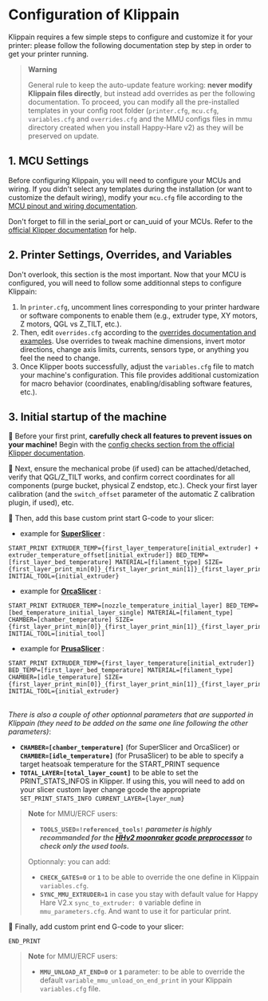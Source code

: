# Configuration of Klippain

Klippain requires a few simple steps to configure and customize it for your printer: please follow the following documentation step by step in order to get your printer running.

  > **Warning**
  >
  > General rule to keep the auto-update feature working: **never modify Klippain files directly**, but instead add overrides as per the following documentation. To proceed, you can modify all the pre-installed templates in your config root folder (`printer.cfg`, `mcu.cfg`, `variables.cfg` and `overrides.cfg` and the MMU configs files in mmu directory created when you install Happy-Hare v2) as they will be preserved on update.


## 1. MCU Settings

Before configuring Klippain, you will need to configure your MCUs and wiring. If you didn't select any templates during the installation (or want to customize the default wiring), modify your `mcu.cfg` file according to the [MCU pinout and wiring documentation](./pinout.md).

Don't forget to fill in the serial_port or can_uuid of your MCUs. Refer to the [official Klipper documentation](https://www.klipper3d.org/FAQ.html#wheres-my-serial-port) for help.


## 2. Printer Settings, Overrides, and Variables

Don't overlook, this section is the most important. Now that your MCU is configured, you will need to follow some additionnal steps to configure Klippain:
  1. In `printer.cfg`, uncomment lines corresponding to your printer hardware or software components to enable them (e.g., extruder type, XY motors, Z motors, QGL vs Z_TILT, etc.).
  1. Then, edit `overrides.cfg` according to the [overrides documentation and examples](./overrides.md). Use overrides to tweak machine dimensions, invert motor directions, change axis limits, currents, sensors type, or anything you feel the need to change.
  1. Once Klipper boots successfully, adjust the `variables.cfg` file to match your machine's configuration. This file provides additional customization for macro behavior (coordinates, enabling/disabling software features, etc.).


## 3. Initial startup of the machine

  🔸 Before your first print, **carefully check all features to prevent issues on your machine!** Begin with the [config checks section from the official Klipper documentation](https://www.klipper3d.org/Config_checks.html).

  🔸 Next, ensure the mechanical probe (if used) can be attached/detached, verify that QGL/Z_TILT works, and confirm correct coordinates for all components (purge bucket, physical Z endstop, etc.). Check your first layer calibration (and the `switch_offset` parameter of the automatic Z calibration plugin, if used), etc.

  🔸 Then, add this base custom print start G-code to your slicer:  
- example for [**SuperSlicer**](https://github.com/supermerill/SuperSlicer) :
```
START_PRINT EXTRUDER_TEMP={first_layer_temperature[initial_extruder] + extruder_temperature_offset[initial_extruder]} BED_TEMP=[first_layer_bed_temperature] MATERIAL=[filament_type] SIZE={first_layer_print_min[0]}_{first_layer_print_min[1]}_{first_layer_print_max[0]}_{first_layer_print_max[1]} INITIAL_TOOL={initial_extruder}
```
- example for [**OrcaSlicer**](https://github.com/SoftFever/OrcaSlicer) :
```
START_PRINT EXTRUDER_TEMP=[nozzle_temperature_initial_layer] BED_TEMP=[bed_temperature_initial_layer_single] MATERIAL=[filament_type] CHAMBER=[chamber_temperature] SIZE={first_layer_print_min[0]}_{first_layer_print_min[1]}_{first_layer_print_max[0]}_{first_layer_print_max[1]} INITIAL_TOOL=[initial_tool]
```
- example for [**PrusaSlicer**](https://github.com/prusa3d/PrusaSlicer) :
```
START_PRINT EXTRUDER_TEMP={first_layer_temperature[initial_extruder]} BED_TEMP=[first_layer_bed_temperature] MATERIAL=[filament_type] CHAMBER=[idle_temperature] SIZE={first_layer_print_min[0]}_{first_layer_print_min[1]}_{first_layer_print_max[0]}_{first_layer_print_max[1]} INITIAL_TOOL={initial_extruder}
```
‎  
*There is also a couple of other optionnal parameters that are supported in Klippain (they need to be added on the same one line following the other parameters)*:
  - **`CHAMBER=[chamber_temperature]`** (for SuperSlicer and OrcaSlicer) or **`CHAMBER=[idle_temperature]`** (for PrusaSlicer) to be able to specify a target heatsoak temperature for the START_PRINT sequence
  - **`TOTAL_LAYER=[total_layer_count]`** to be able to set the PRINT_STATS_INFOS in Klipper. If using this, you will need to add on your slicer custom layer change gcode the appropriate `SET_PRINT_STATS_INFO CURRENT_LAYER={layer_num}`

  > **Note** for MMU/ERCF users:
  >
  > - **`TOOLS_USED=!referenced_tools!`** ***parameter is highly recommanded for the [HHv2 moonraker gcode preprocessor](https://github.com/moggieuk/Happy-Hare/blob/main/doc/gcode_preprocessing.md) to check only the used tools.***  
  >
  > Optionnaly: you can add:  
  > - **`CHECK_GATES=0`** or **`1`** to be able to override the one define in Klippain `variables.cfg`.  
  > - **`SYNC_MMU_EXTRUDER=1`** in case you stay with default value for Happy Hare V2.x `sync_to_extruder: 0` variable define in `mmu_parameters.cfg`. And want to use it for particular print.

 🔸 Finally, add custom print end G-code to your slicer:
```
END_PRINT
```

  > **Note** for MMU/ERCF users:
  >
  > - **`MMU_UNLOAD_AT_END=0`** or **`1`** parameter: to be able to override the default `variable_mmu_unload_on_end_print` in your Klippain `variables.cfg` file.

